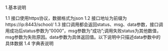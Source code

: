 1.基本说明

1.1 接口使用https协议，数据格式为json
1.2 接口地址为前缀为https://ip:8443/school/
1.3 接口调用都会返回status、msg、data参数，接口调用成功后status参数为“0000”，msg参数为“成功”;调用失败status为其他数值，msg参数为失败原因。data参数为具体返回值。以下说明中只描述data参数中的具体数据
1.4 字典表说明
	
